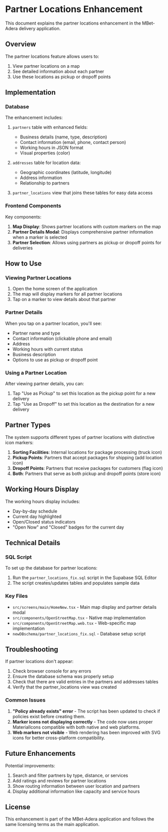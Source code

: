 # Partner Locations Enhancement

This document explains the partner locations enhancement in the MBet-Adera delivery application.

## Overview

The partner locations feature allows users to:

1. View partner locations on a map
2. See detailed information about each partner
3. Use these locations as pickup or dropoff points

## Implementation

### Database

The enhancement includes:

1. `partners` table with enhanced fields:
   - Business details (name, type, description)
   - Contact information (email, phone, contact person)
   - Working hours in JSON format
   - Visual properties (color)

2. `addresses` table for location data:
   - Geographic coordinates (latitude, longitude)
   - Address information
   - Relationship to partners

3. `partner_locations` view that joins these tables for easy data access

### Frontend Components

Key components:

1. **Map Display**: Shows partner locations with custom markers on the map
2. **Partner Details Modal**: Displays comprehensive partner information when a marker is selected
3. **Partner Selection**: Allows using partners as pickup or dropoff points for deliveries

## How to Use

### Viewing Partner Locations

1. Open the home screen of the application
2. The map will display markers for all partner locations
3. Tap on a marker to view details about that partner

### Partner Details

When you tap on a partner location, you'll see:

- Partner name and type
- Contact information (clickable phone and email)
- Address
- Working hours with current status
- Business description
- Options to use as pickup or dropoff point

### Using a Partner Location

After viewing partner details, you can:
1. Tap "Use as Pickup" to set this location as the pickup point for a new delivery
2. Tap "Use as Dropoff" to set this location as the destination for a new delivery

## Partner Types

The system supports different types of partner locations with distinctive icon markers:

1. **Sorting Facilities**: Internal locations for package processing (truck icon)
2. **Pickup Points**: Partners that accept packages for shipping (add location icon)
3. **Dropoff Points**: Partners that receive packages for customers (flag icon)
4. **Both**: Partners that serve as both pickup and dropoff points (store icon)

## Working Hours Display

The working hours display includes:

- Day-by-day schedule
- Current day highlighted
- Open/Closed status indicators
- "Open Now" and "Closed" badges for the current day

## Technical Details

### SQL Script

To set up the database for partner locations:

1. Run the `partner_locations_fix.sql` script in the Supabase SQL Editor
2. The script creates/updates tables and populates sample data

### Key Files

- `src/screens/main/HomeNew.tsx` - Main map display and partner details modal
- `src/components/OpenStreetMap.tsx` - Native map implementation
- `src/components/OpenStreetMap.web.tsx` - Web-specific map implementation
- `newDBschema/partner_locations_fix.sql` - Database setup script

## Troubleshooting

If partner locations don't appear:

1. Check browser console for any errors
2. Ensure the database schema was properly setup
3. Check that there are valid entries in the partners and addresses tables
4. Verify that the partner_locations view was created

### Common Issues

1. **"Policy already exists" error** - The script has been updated to check if policies exist before creating them.
2. **Marker icons not displaying correctly** - The code now uses proper MaterialIcons compatible with both native and web platforms.
3. **Web markers not visible** - Web rendering has been improved with SVG icons for better cross-platform compatibility.

## Future Enhancements

Potential improvements:

1. Search and filter partners by type, distance, or services
2. Add ratings and reviews for partner locations
3. Show routing information between user location and partners
4. Display additional information like capacity and service hours

## License

This enhancement is part of the MBet-Adera application and follows the same licensing terms as the main application. 